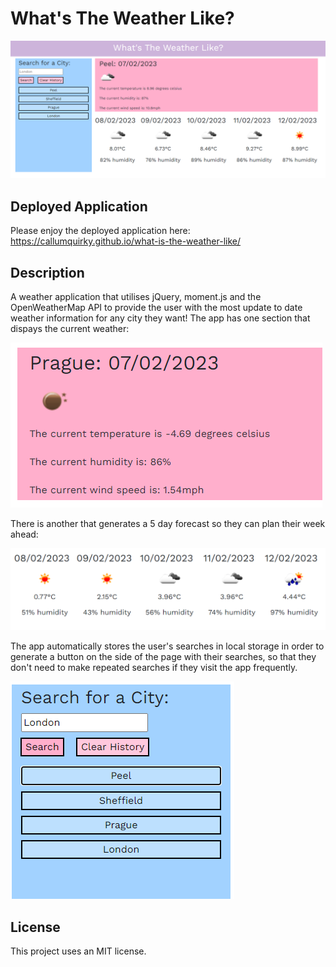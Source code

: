 # What's The Weather Like?

!['finished-product'](./assets/images/full-picture.PNG)

## Deployed Application

Please enjoy the deployed application here: https://callumquirky.github.io/what-is-the-weather-like/

## Description

A weather application that utilises jQuery, moment.js and the OpenWeatherMap API to provide the user with the most update to date weather information for any city they want! The app has one section that dispays the current weather:

!['current-section'](./assets/images/today%20section.PNG)

There is another that generates a 5 day forecast so they can plan their week ahead:

!['forecast-section'](./assets/images/5-day%20forecast.PNG)

The app automatically stores the user's searches in local storage in order to generate a button on the side of the page with their searches, so that they don't need to make repeated searches if they visit the app frequently.

!['finished-product'](./assets/images/history-image.PNG)

## License

This project uses an MIT license.


